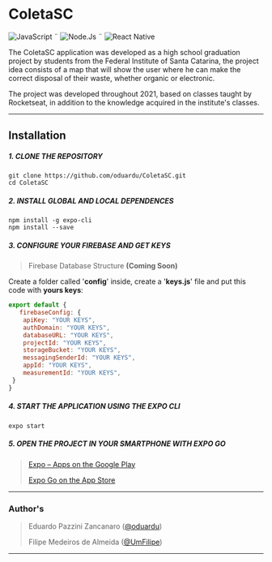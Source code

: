 # ColetaSC

 ![JavaScript](https://img.shields.io/badge/JavaScript-323330?style=for-the-badge&logo=javascript&logoColor=F7DF1E) ¨ ![Node.Js](https://img.shields.io/badge/Node.js-43853D?style=for-the-badge&logo=node.js&logoColor=white)              ¨  ![React Native](https://img.shields.io/badge/React_Native-20232A?style=for-the-badge&logo=react&logoColor=61DAFB)

The ColetaSC application was developed as a high school graduation project by students from the Federal Institute of Santa Catarina, the project idea consists of a map that will show the user where he can make the correct disposal of their waste, whether organic or electronic.

The project was developed throughout 2021, based on classes taught by Rocketseat, in addition to the knowledge acquired in the institute's classes.
___
## Installation 
##### 1. CLONE THE REPOSITORY 
	git clone https://github.com/oduardu/ColetaSC.git
	cd ColetaSC
##### 2. INSTALL GLOBAL AND LOCAL DEPENDENCES 
	npm install -g expo-cli
	npm install --save
##### 3. CONFIGURE YOUR FIREBASE AND GET KEYS
> Firebase Database Structure **(Coming Soon)**

Create a folder called '**config**' inside, create a '**keys.js**' file and put this code with **yours keys**:
```javascript
export default {
   firebaseConfig: {
	apiKey: "YOUR KEYS",
	authDomain: "YOUR KEYS",
	databaseURL: "YOUR KEYS",
	projectId: "YOUR KEYS",
	storageBucket: "YOUR KEYS",
	messagingSenderId: "YOUR KEYS",
	appId: "YOUR KEYS",
	measurementId: "YOUR KEYS",
 }
}
```
##### 4. START THE APPLICATION USING THE EXPO CLI
	expo start
##### 5. OPEN THE PROJECT IN YOUR SMARTPHONE WITH EXPO GO
> [Expo – Apps on the Google Play](https://play.google.com/store/apps/details?id=host.exp.exponent)
> 
> [Expo Go on the App Store](https://apps.apple.com/us/app/expo-go/id982107779)

___

### Author's

> Eduardo Pazzini Zancanaro ([@oduardu](https://github.com/oduardu "Github: Eduardo Pazzini Zancanaro"))
> 
> Filipe Medeiros de Almeida ([@UmFilipe](https://github.com/UmFilipe "Github: Filipe Medeiros de Almeida"))
___
